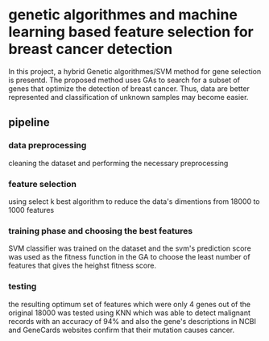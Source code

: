 # genetic algorithmes and machine learning based feature selection for breast cancer detection
 In this project, a hybrid Genetic algorithmes/SVM method for gene selection is presentd. The proposed method uses GAs to search for 
a subset of genes that optimize the detection of breast cancer. Thus, data are better represented and classification of unknown samples may become easier.
## pipeline
### data preprocessing
cleaning the dataset and performing the necessary preprocessing 
### feature selection
using select k best algorithm to reduce the data's dimentions from 18000 to 1000 features 
### training phase and choosing the best features
SVM classifier was trained on the dataset  and  the svm's prediction score was used as the fitness function in the GA to choose the least number of features that gives the heighst fitness score.
### testing
the resulting optimum set of features which were only 4 genes out of the original 18000 was tested using KNN which was able to detect malignant records with an accuracy of 94% and also the gene's descriptions in NCBI and GeneCards websites confirm that their mutation causes cancer.
